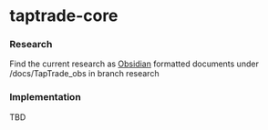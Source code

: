 # taptrade-core

### Research
Find the current research as [Obsidian](https://obsidian.md/) formatted documents under /docs/TapTrade_obs in branch research

### Implementation
TBD
